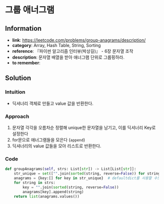 # 그룹 애너그램

## Information
- **link**: https://leetcode.com/problems/group-anagrams/description/
- **category**: Array, Hash Table, String, Sorting
- **reference**: 『파이썬 알고리즘 인터뷰(박상길)』 - 6장 문자열 조작
- **description**: 문자열 배열을 받아 애너그램 단위로 그룹핑하라.
- **to remember**: 


## Solution
### Intuition
- 딕셔너리 객체로 만들고 value 값을 반환한다.

### Approach
1. 문자열 각각을 오름차순 정렬해 unique한 문자열을 남기고, 이를 딕셔너리 Key로 설정한다
2. for문으로 애너그램들을 모은다 (`append`)
3. 딕셔너리의 value 값들을 모아 리스트로 반환한다.

### Code
```python
def groupAnagrams(self, strs: List[str]) -> List[List[str]]:
    str_unique = set(["".join(sorted(string, reverse=False)) for string in strs])
    anagrams = {key:[] for key in str_unique}  # defaultdict를 사용할 수도 있음
    for string in strs:
        key = "".join(sorted(string, reverse=False))
        anagrams[key].append(string)
    return list(anagrams.values())
```
